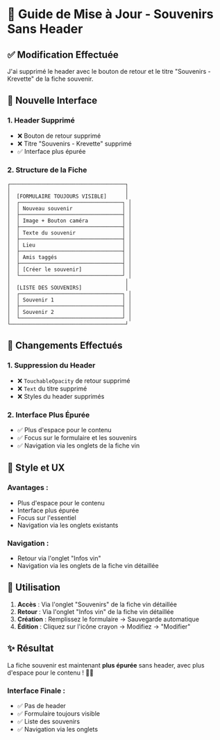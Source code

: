 # 🍷 Guide de Mise à Jour - Souvenirs Sans Header

## ✅ **Modification Effectuée**

J'ai supprimé le header avec le bouton de retour et le titre "Souvenirs - Krevette" de la fiche souvenir.

## 🎯 **Nouvelle Interface**

### **1. Header Supprimé**
- ❌ Bouton de retour supprimé
- ❌ Titre "Souvenirs - Krevette" supprimé
- ✅ Interface plus épurée

### **2. Structure de la Fiche**
```
┌─────────────────────────────────────┐
│                                     │
│  [FORMULAIRE TOUJOURS VISIBLE]      │
│  ┌─────────────────────────────────┐ │
│  │ Nouveau souvenir                │ │
│  ├─────────────────────────────────┤ │
│  │ Image + Bouton caméra           │ │
│  ├─────────────────────────────────┤ │
│  │ Texte du souvenir               │ │
│  ├─────────────────────────────────┤ │
│  │ Lieu                            │ │
│  ├─────────────────────────────────┤ │
│  │ Amis taggés                     │ │
│  ├─────────────────────────────────┤ │
│  │ [Créer le souvenir]             │ │
│  └─────────────────────────────────┘ │
│                                     │
│  [LISTE DES SOUVENIRS]              │
│  ┌─────────────────────────────────┐ │
│  │ Souvenir 1                      │ │
│  ├─────────────────────────────────┤ │
│  │ Souvenir 2                      │ │
│  └─────────────────────────────────┘ │
└─────────────────────────────────────┘
```

## 🔄 **Changements Effectués**

### **1. Suppression du Header**
- ❌ `TouchableOpacity` de retour supprimé
- ❌ `Text` du titre supprimé
- ❌ Styles du header supprimés

### **2. Interface Plus Épurée**
- ✅ Plus d'espace pour le contenu
- ✅ Focus sur le formulaire et les souvenirs
- ✅ Navigation via les onglets de la fiche vin

## 🎨 **Style et UX**

### **Avantages :**
- Plus d'espace pour le contenu
- Interface plus épurée
- Focus sur l'essentiel
- Navigation via les onglets existants

### **Navigation :**
- Retour via l'onglet "Infos vin"
- Navigation via les onglets de la fiche vin détaillée

## 🚀 **Utilisation**

1. **Accès** : Via l'onglet "Souvenirs" de la fiche vin détaillée
2. **Retour** : Via l'onglet "Infos vin" de la fiche vin détaillée
3. **Création** : Remplissez le formulaire → Sauvegarde automatique
4. **Édition** : Cliquez sur l'icône crayon → Modifiez → "Modifier"

## ✨ **Résultat**

La fiche souvenir est maintenant **plus épurée** sans header, avec plus d'espace pour le contenu ! 🍷✨

### **Interface Finale :**
- ✅ Pas de header
- ✅ Formulaire toujours visible
- ✅ Liste des souvenirs
- ✅ Navigation via les onglets






